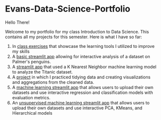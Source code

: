 # Evans-Data-Science-Portfolio
Hello There!

Welcome to my portfolio for my class Introduction to Data Science. This contains all my projects for this semester.
Here is what I have so far:
 1. In [class exercises](https://github.com/charlie11e/Evans-Data-Science-Portfolio/tree/main/in-class-exercises) that showcase the learning tools I utilized to improve my skills
 2. A [basic streamlit app](https://github.com/charlie11e/Evans-Data-Science-Portfolio/tree/main/basic-streamlit-app) allowing for interactive analysis of a dataset on Palmer's penguins. 
3. A [streamlit app](https://github.com/charlie11e/Evans-Data-Science-Portfolio/tree/main/knn-streamlit-app) that used a K Nearest Neighbor machine learning model to analyze the Titanic dataset.
4. A [project](https://github.com/charlie11e/Evans-Data-Science-Portfolio/tree/main/TidyData-Project) in which I practiced tidying data and creating visualizations and aggregations from the cleaned data.
5. A [machine learning streamlit app](https://github.com/charlie11e/Evans-Data-Science-Portfolio/tree/main/MLStreamlitApp) that allows users to upload their own datasets and use interactive regression and classification models with evaluation metrics.
6. An [unsupervised machine learning streamlit app](https://github.com/charlie11e/Evans-Data-Science-Portfolio/tree/main/MLUnsupervisedApp) that allows users to upload their own datasets and use interactive PCA, KMeans, and Hierarchical models 

